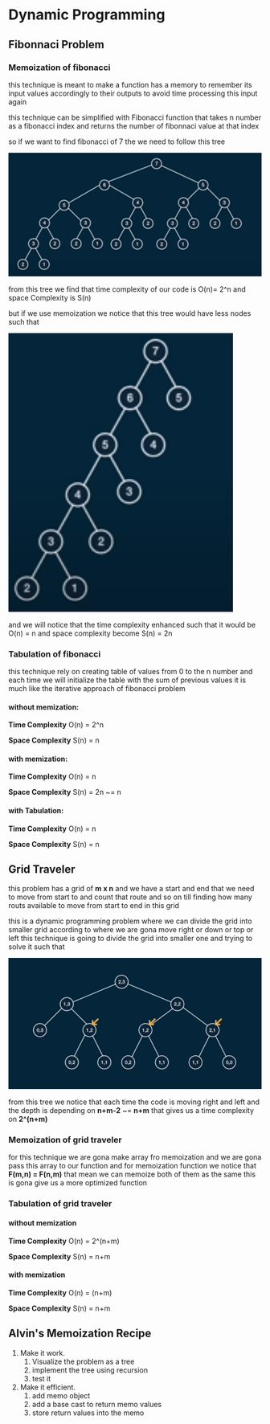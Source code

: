 # Dynamic Programming

## Fibonnaci Problem

### Memoization of fibonacci

this technique is meant to make a function has a memory to remember its input values accordingly to their outputs to avoid time processing this input again

this technique can be simplified with Fibonacci function that takes n number as a fibonacci index and returns the number of fibonnaci value at that index

so if we want to find fibonacci of 7 the we need to follow this tree

![Fibonacci Tree](Fibonacci/Fibonacci_tree.png)

from this tree we find that time complexity of our code is O(n)= 2^n and space Complexity is S(n)

but if we use memoization we notice that this tree would have less nodes such that

![Memoized Fibonacci Tree](Fibonacci/Memized_Fib.png)

and we will notice that the time complexity enhanced such that it would be O(n) = n and space complexity become S(n) = 2n

### Tabulation of fibonacci

this technique rely on creating table of values from 0 to the n number and each time we will initialize the table with the sum of previous values it is much like the iterative approach of fibonacci problem

#### **without memization:**

**Time Complexity** O(n) = 2^n

**Space Complexity** S(n) = n

#### **with memization:**

**Time Complexity** O(n) = n

**Space Complexity** S(n) = 2n ~= n

#### **with Tabulation:**

**Time Complexity** O(n) = n

**Space Complexity** S(n) = n

## Grid Traveler

this problem has a grid of **m x n** and we have a start and end that we need to move from start to and count that route and so on till finding how many routs available to move from start to end in this grid

this is a dynamic programming problem where we can divide the grid into smaller grid according to where we are gona move right or down or top or left this technique is going to divide the grid into smaller one and trying to solve it such that

![Grid_traversal](Grid_traversal/Grid_traversa.png)

from this tree we notice that each time the code is moving right and left and the depth is depending on **n+m-2** ~= **n+m**  that gives us a time complexity on **2^(n+m)**

### Memoization of grid traveler

for this technique we are gona make array fro memoization and we are gona pass this array to our function and for memoization function we notice that **F(m,n) = F(n,m)** that mean we can memoize both of them as the same this is gona give us a more optimized function

### Tabulation of grid traveler



#### **without memization**

**Time Complexity** O(n) = 2^(n+m)  

**Space Complexity** S(n) = n+m

#### **with memization**

**Time Complexity** O(n) = (n+m)  

**Space Complexity** S(n) = n+m

## Alvin's Memoization Recipe

1. Make it work.
   1. Visualize the problem as a tree
   2. implement the tree using recursion
   3. test it
2. Make it efficient.
   1. add memo object
   2. add a base cast to return memo values
   3. store return values into the memo
